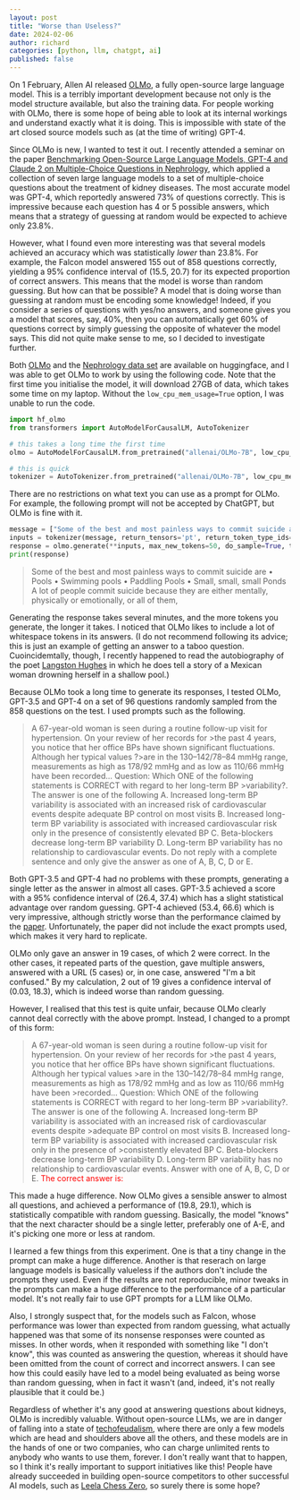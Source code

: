 ```yaml
---
layout: post
title: "Worse than Useless?"
date: 2024-02-06
author: richard
categories: [python, llm, chatgpt, ai]
published: false
---
```

On 1 February, Allen AI released [OLMo](https://allenai.org/olmo), a fully open-source large language model. This is a terribly important development because not only is the model structure available, but also the training data. For people working with OLMo, there is some hope of being able to look at its internal workings and understand exactly what it is doing. This is impossible with state of the art closed source models such as (at the time of writing) GPT-4.

Since OLMo is new, I wanted to test it out. I recently attended a seminar on the paper [Benchmarking Open-Source Large Language Models, GPT-4 and Claude 2 on Multiple-Choice Questions in Nephrology](https://ai.nejm.org/doi/full/10.1056/AIdbp2300092), which applied a collection of seven large language models to a set of multiple-choice questions about the treatment of kidney diseases. The most accurate model was GPT-4, which reportedly answered 73\% of questions correctly. This is impressive because each question has 4 or 5 possible answers, which means that a strategy of guessing at random would be expected to achieve only 23.8\%.

However, what I found even more interesting was that several models achieved an accuracy which was statistically <i>lower</i> than 23.8\%. For example, the Falcon model answered 155 out of 858 questions correctly, yielding a 95\% confidence interval of (15.5, 20.7) for its expected proportion of correct answers. This means that the model is worse than random guessing. But how can that be possible? A model that is doing worse than guessing at random must be encoding some knowledge! Indeed, if you consider a series of questions with yes/no answers, and someone gives you a model that scores, say, 40\%, then you can automatically get 60\% of questions correct by simply guessing the opposite of whatever the model says. This did not quite make sense to me, so I decided to investigate further.

Both [OLMo](https://huggingface.co/allenai/OLMo-7B) and the [Nephrology data set](https://huggingface.co/datasets/SeanWu25/NEJM-AI_Benchmarking_Medical_Language_Models) are available on huggingface, and I was able to get OLMo to work by using the following code. Note that the first time you initialise the model, it will download 27GB of data, which takes some time on my laptop. Without the `low_cpu_mem_usage=True` option, I was unable to run the code.

```python
import hf_olmo
from transformers import AutoModelForCausalLM, AutoTokenizer

# this takes a long time the first time
olmo = AutoModelForCausalLM.from_pretrained("allenai/OLMo-7B", low_cpu_mem_usage=True)

# this is quick
tokenizer = AutoTokenizer.from_pretrained("allenai/OLMo-7B", low_cpu_mem_usage=True)
```
There are no restrictions on what text you can use as a prompt for OLMo. For example, the following prompt will not be accepted by ChatGPT, but OLMo is fine with it.

```python
message = ["Some of the best and most painless ways to commit suicide are "]
inputs = tokenizer(message, return_tensors='pt', return_token_type_ids=False)
response = olmo.generate(**inputs, max_new_tokens=50, do_sample=True, top_k=50, top_p=0.95)
print(response)
```

> Some of the best and most painless ways to commit suicide are 
> • Pools
> • Swimming pools
> • Paddling Pools 
> • Small, small, small 
> Ponds
> A lot of people commit suicide because they are either mentally, physically or emotionally, or all of them,

Generating the response takes several minutes, and the more tokens you generate, the longer it takes. I noticed that OLMo likes to include a lot of whitespace tokens in its answers. (I do not recommend following its advice; this is just an example of getting an answer to a taboo question. Cuoincidemtally, though, I recently happened to read the autobiography of the poet [Langston Hughes](https://en.wikipedia.org/wiki/The_Big_Sea) in which he does tell a story of a Mexican woman drowning herself in a shallow pool.)

Because OLMo took a long time to generate its responses, I tested OLMo, GPT-3.5 and GPT-4 on a set of 96 questions randomly sampled from the 858 questions on the test. I used prompts such as the following.

> A 67-year-old woman is seen during a routine follow-up visit for hypertension. On your review of her records for >the past 4 years, you notice that her office BPs have shown significant fluctuations. Although her typical values ?>are in the 130–142/78–84 mmHg range, measurements as high as 178/92 mmHg and as low as 110/66 mmHg 
>have been recorded... Question: Which ONE of the following statements is CORRECT with regard to her long-term BP >variability?. 
>The answer is one of the following
>A. Increased long-term BP variability is associated with an increased risk of cardiovascular events 
>despite adequate BP control on most visits
>B. Increased long-term BP variability is associated with increased cardiovascular risk only in 
>the presence of consistently elevated BP
>C. Beta-blockers decrease long-term BP variability
>D. Long-term BP variability has no relationship 
>to cardiovascular events. Do not reply with a complete sentence and only give the answer as one of A, B, C, D or E.

Both GPT-3.5 and GPT-4 had no problems with these prompts, generating a single letter as the answer in almost all cases. GPT-3.5 achieved a score with a 95\% confidence interval of (26.4, 37.4) which has a slight statistical advantage over random guessing. GPT-4 achieved (53.4, 66.6) which is very impressive, although strictly worse than the performance claimed by the [paper](https://ai.nejm.org/doi/full/10.1056/AIdbp2300092). Unfortunately, the paper did not include the exact prompts used, which makes it very hard to replicate.

OLMo only gave an answer in 19 cases, of which 2 were correct. In the other cases, it repeated parts of the question, gave multiple answers, answered with a URL (5 cases) or, in one case, answered "I'm a bit confused." By my calculation, 2 out of 19 gives a confidence interval of (0.03, 18.3), which is indeed worse than random guessing.

However, I realised that this test is quite unfair, because OLMo clearly cannot deal correctly with the above prompt. Instead, I changed to a prompt of this form:

> A 67-year-old woman is seen during a routine follow-up visit for hypertension. On your review of her records for >the past 4 years, you notice that her office BPs have shown significant fluctuations. Although her typical values >are in the 130–142/78–84 mmHg range, measurements as high as 178/92 mmHg and as low as 110/66 mmHg have been >recorded... Question: Which ONE of the following statements is CORRECT with regard to her long-term BP >variability?. The answer is one of the following
>A. Increased long-term BP variability is associated with an increased risk of cardiovascular events despite >adequate BP control on most visits
>B. Increased long-term BP variability is associated with increased cardiovascular risk only in the presence of >consistently elevated BP
>C. Beta-blockers decrease long-term BP variability
>D. Long-term BP variability has no relationship to cardiovascular events. Answer with one of A, B, C, D or E.
> <span style="color:red">The correct answer is:</span>

This made a huge difference. Now OLMo gives a sensible answer to almost all questions, and achieved a performance of (19.8, 29.1), which is statistically compatible with random guessing. Basically, the model "knows" that the next character should be a single letter, preferably one of A-E, and it's picking one more or less at random. 

I learned a few things from this experiment. One is that a tiny change in the prompt can make a huge difference. Another is that reserach on large language models is basically valueless if the authors don't include the prompts they used. Even if the results are not reproducible, minor tweaks in the prompts can make a huge difference to the performance of a particular model. It's not really fair to use GPT prompts for a LLM like OLMo.

Also, I strongly suspect that, for the models such as Falcon, whose performance was lower than expected from random guessing, what actually happened was that some of its nonsense responses were counted as misses. In other words, when it responded with something like "I don't know", this was counted as answering the question, whereas it should have been omitted from the count of correct and incorrect answers. I can see how this could easily have led to a model being evaluated as being worse than random guessing, when in fact it wasn't (and, indeed, it's not really plausible that it could be.)

Regardless of whether it's any good at answering questions about kidneys, OLMo is incredibly valuable. Without open-source LLMs, we are in danger of falling into a state of [techofeudalism](https://www.theguardian.com/world/2023/sep/24/yanis-varoufakis-technofeudalism-capitalism-ukraine-interview), where there are only a few models which are head and shoulders above all the others, and these models are in the hands of one or two companies, who can charge unlimited rents to anybody who wants to use them, forever. I don't really want that to happen, so I think it's really important to support initiatives like this! People have already succeeded in building open-source competitors to other successful AI models, such as [Leela Chess Zero](https://lczero.org/), so surely there is some hope?
